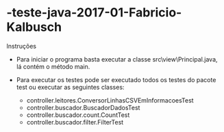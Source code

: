 # -teste-java-2017-01-Fabricio-Kalbusch

Instruções

- Para iniciar o programa basta executar a classe src\view\Principal.java, lá contém o método main.

- Para executar os testes pode ser executado todos os testes do pacote test ou executar as seguintes classes:
    - controller.leitores.ConversorLinhasCSVEmInformacoesTest
    - controller.buscador.BuscadorDadosTest
    - controller.buscador.count.CountTest
    - controller.buscador.filter.FilterTest


